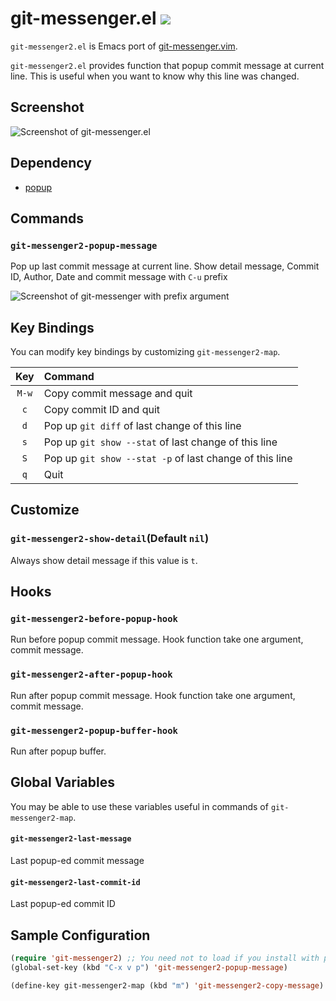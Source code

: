# git-messenger.el ![](https://github.com/syohex/emacs-git-messenger2/workflows/CI/badge.svg)

`git-messenger2.el` is Emacs port of [git-messenger.vim](https://github.com/rhysd/git-messenger.vim).

`git-messenger2.el` provides function that popup commit message at current line.
This is useful when you want to know why this line was changed.


## Screenshot

![Screenshot of git-messenger.el](image/git-messenger.png)


## Dependency

* [popup](https://github.com/auto-complete/popup-el)


## Commands

### `git-messenger2-popup-message`

Pop up last commit message at current line. Show detail message, Commit ID, Author,
Date and commit message with `C-u` prefix

![Screenshot of git-messenger with prefix argument](image/git-messenger-detail.png)


## Key Bindings

You can modify key bindings by customizing `git-messenger2-map`.

| Key                  | Command                                                 |
|:--------------------:|:--------------------------------------------------------|
| `M-w`                | Copy commit message and quit                            |
| `c`                  | Copy commit ID and quit                                 |
| `d`                  | Pop up `git diff` of last change of this line           |
| `s`                  | Pop up `git show --stat` of last change of this line    |
| `S`                  | Pop up `git show --stat -p` of last change of this line |
| `q`                  | Quit                                                    |


## Customize

### `git-messenger2-show-detail`(Default `nil`)

Always show detail message if this value is `t`.

## Hooks

### `git-messenger2-before-popup-hook`

Run before popup commit message. Hook function take one argument, commit message.

### `git-messenger2-after-popup-hook`

Run after popup commit message. Hook function take one argument, commit message.

### `git-messenger2-popup-buffer-hook`

Run after popup buffer.


## Global Variables

You may be able to use these variables useful in commands of `git-messenger2-map`.

#### `git-messenger2-last-message`

Last popup-ed commit message

#### `git-messenger2-last-commit-id`

Last popup-ed commit ID


## Sample Configuration

```lisp
(require 'git-messenger2) ;; You need not to load if you install with package.el
(global-set-key (kbd "C-x v p") 'git-messenger2-popup-message)

(define-key git-messenger2-map (kbd "m") 'git-messenger2-copy-message)
```
